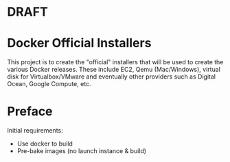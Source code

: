# DRAFT

# Docker Official Installers

This project is to create the "official" installers that will be used to create the various Docker releases.  These include EC2, Qemu (Mac/Windows), virtual disk for Virtualbox/VMware and eventually other providers such as Digital Ocean, Google Compute, etc.

# Preface
Initial requirements:

* Use docker to build
* Pre-bake images (no launch instance & build)
